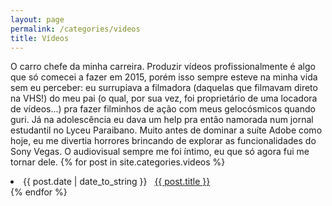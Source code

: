 ```yaml
---
layout: page
permalink: /categories/videos
title: Vídeos
---
```

O carro chefe da minha carreira. Produzir vídeos profissionalmente é algo que só comecei a fazer em 2015, porém isso sempre esteve na minha vida sem eu perceber: eu surrupiava a filmadora (daquelas que filmavam direto na VHS!) do meu pai (o qual, por sua vez, foi proprietário de uma locadora de vídeos...) pra fazer filminhos de ação com meus gelocósmicos quando guri. Já na adolescência eu dava um help pra então namorada num jornal estudantil no Lyceu Paraibano. Muito antes de dominar a suíte Adobe como hoje, eu me divertia horrores brincando de explorar as funcionalidades do Sony Vegas. O audiovisual sempre me foi íntimo, eu que só agora fui me tornar dele.
{% for post in site.categories.videos %}
 <li><span>{{ post.date | date_to_string }}</span> &nbsp; <a href="{{ post.url }}">{{ post.title }}</a></li>
{% endfor %}